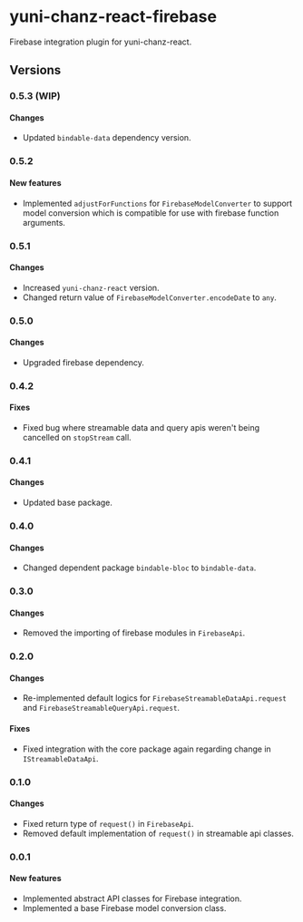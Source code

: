 # yuni-chanz-react-firebase
Firebase integration plugin for yuni-chanz-react.

## Versions
### 0.5.3 (WIP)
#### Changes
- Updated `bindable-data` dependency version.

### 0.5.2
#### New features
- Implemented `adjustForFunctions` for `FirebaseModelConverter` to support model conversion which is compatible for use with firebase function arguments.

### 0.5.1
#### Changes
- Increased `yuni-chanz-react` version.
- Changed return value of `FirebaseModelConverter.encodeDate` to `any`.

### 0.5.0
#### Changes
- Upgraded firebase dependency.

### 0.4.2
#### Fixes
- Fixed bug where streamable data and query apis weren't being cancelled on `stopStream` call.

### 0.4.1
#### Changes
- Updated base package.

### 0.4.0
#### Changes
- Changed dependent package `bindable-bloc` to `bindable-data`.

### 0.3.0
#### Changes
- Removed the importing of firebase modules in `FirebaseApi`.

### 0.2.0
#### Changes
- Re-implemented default logics for `FirebaseStreamableDataApi.request` and `FirebaseStreamableQueryApi.request`.
#### Fixes
- Fixed integration with the core package again regarding change in `IStreamableDataApi`.

### 0.1.0
#### Changes
- Fixed return type of `request()` in `FirebaseApi`.
- Removed default implementation of `request()` in streamable api classes.

### 0.0.1
#### New features
- Implemented abstract API classes for Firebase integration.
- Implemented a base Firebase model conversion class.